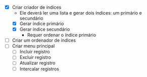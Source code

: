 - [x] Criar criador de índices
  + Ele deverá ler uma lista e gerar dois índices: um primário e secundário
  - [x] Gerar índice primário
  - [x] Gerar índice secundário
    + Requer ordenar o índice primário
- [ ] Criar um ordenador de índices
- [ ] Criar menu principal
  - [ ] Incluir registro
  - [ ] Excluir registro
  - [ ] Atualizar registro
  - [ ] Intercalar registros
